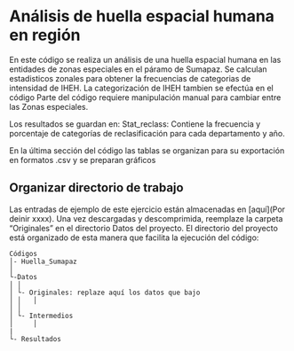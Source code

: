 Análisis de huella espacial humana en región
================
En este código se realiza un análisis de una huella espacial humana en las entidades de zonas especiales en el páramo de Sumapaz. 
Se calculan estadisticos zonales para obtener la frecuencias de categorias de intensidad de  IHEH. La categorización de IHEH tambien se efectúa en el código 
Parte del código requiere manipulación manual para cambiar entre las Zonas especiales.

Los resultados se guardan en: 
Stat_reclass: Contiene la frecuencia y porcentaje de categorías de reclasificación para cada departamento y año.

En la última sección del código las tablas se organizan para su exportación en formatos .csv y se preparan gráficos

## Organizar directorio de trabajo

<a id="ID_seccion1"></a>
Las entradas de ejemplo de este ejercicio están almacenadas en [aquí](Por deinir xxxx).
Una vez descargadas y descomprimida, reemplaze la carpeta “Originales” en el directorio Datos del proyecto.
El directorio del proyecto está organizado de esta manera que facilita la ejecución del
código:

    Códigos
    │- Huella_Sumapaz
    │    
    └-Datos
    │ │
    │ └- Originales: replaze aquí los datos que bajo
    │ │   │
    │ │   
    │ └- Intermedios
    │     │     
    |
    └- Resultados

